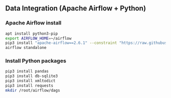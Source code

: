 ## Data Integration (Apache Airflow + Python)

### Apache Airflow install

```bash
apt install python3-pip
export AIRFLOW_HOME=~/airflow
pip3 install "apache-airflow==2.6.1" --constraint "https://raw.githubusercontent.com/apache/airflow/constraints-2.6.1/constraints-3.10.txt"
airflow standalone
```
### Install Python packages

```bash
pip3 install pandas
pip3 install db-sqlite3
pip3 install xmltodict
pip3 install requests
mkdir /root/airflow/dags
```